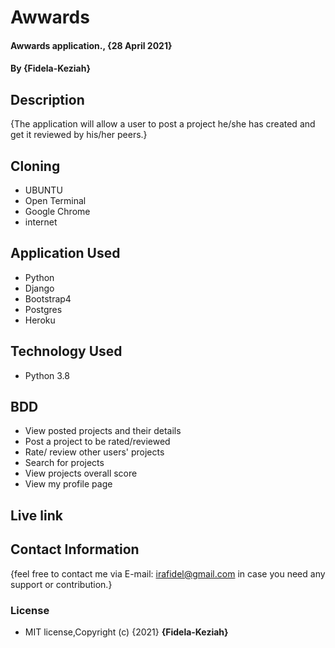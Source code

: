 # Awwards

#### Awwards application., {28 April 2021}
#### By **{Fidela-Keziah}**

## Description

{The application will allow a user to post a project he/she has created and get it reviewed by his/her peers.}

## Cloning

* UBUNTU
* Open Terminal
* Google Chrome
* internet

## Application Used

* Python
* Django
* Bootstrap4
* Postgres
* Heroku

## Technology Used

* Python 3.8

## BDD

* View posted projects and their details
* Post a project to be rated/reviewed
* Rate/ review other users' projects
* Search for projects 
* View projects overall score
* View my profile page

## Live link 

## Contact Information

{feel free to contact me via E-mail: irafidel@gmail.com in case you need any support or contribution.}

### License

* MIT license,Copyright (c) {2021} **{Fidela-Keziah}**
